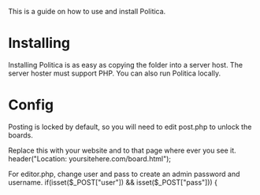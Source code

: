 This is a guide on how to use and install Politica.

# Installing
Installing Politica is as easy as copying the folder into a server host.
The server hoster must support PHP. You can also run Politica locally.

# Config
Posting is locked by default, so you will need to edit post.php to unlock the boards.

Replace this with your website and to that page where ever you see it.
header("Location: yoursitehere.com/board.html");

For editor.php, change user and pass to create an admin password and username.
if(isset($_POST["user"]) && isset($_POST["pass"])) {

